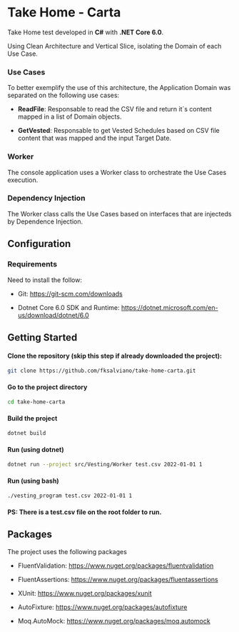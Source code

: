 # Take Home - Carta

Take Home test developed in **C#** with **.NET Core 6.0**.

Using Clean Architecture and Vertical Slice, isolating the Domain of each Use Case. 

### Use Cases

To better exemplify the use of this architecture, the Application Domain was separated on the following use cases:

- **ReadFile**: 
    Responsable to read the CSV file and return it´s content mapped in a list of Domain objects.

- **GetVested**: 
    Responsable to get Vested Schedules based on CSV file content that was mapped and the input Target Date.
    
### Worker

The console application uses a Worker class to orchestrate the Use Cases execution.

### Dependency Injection

The Worker class calls the Use Cases based on interfaces that are injecteds by Dependence Injection.

## Configuration

### Requirements

Need to install the follow:

- Git:
    https://git-scm.com/downloads

- Dotnet Core 6.0 SDK and Runtime:
    https://dotnet.microsoft.com/en-us/download/dotnet/6.0
    

## Getting Started

#### Clone the repository (skip this step if already downloaded the project):

```bash
git clone https://github.com/fksalviano/take-home-carta.git
```

#### Go to the project directory

```bash
cd take-home-carta
```

#### Build the project

```bash
dotnet build
```

#### Run (using dotnet)

```bash
dotnet run --project src/Vesting/Worker test.csv 2022-01-01 1
```

#### Run (using bash)

```bash
./vesting_program test.csv 2022-01-01 1
```

#### PS: There is a **test.csv** file on the root folder to run.

## Packages

The project uses the following packages

- FluentValidation:
    https://www.nuget.org/packages/fluentvalidation

- FluentAssertions:
    https://www.nuget.org/packages/fluentassertions
    
- XUnit:
    https://www.nuget.org/packages/xunit
    
- AutoFixture:
    https://www.nuget.org/packages/autofixture
    
- Moq.AutoMock:
    https://www.nuget.org/packages/moq.automock
